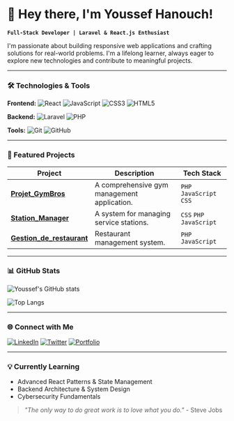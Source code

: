 # 👋 Hey there, I'm Youssef Hanouch!

**`Full-Stack Developer | Laravel & React.js Enthusiast`**

I'm passionate about building responsive web applications and crafting solutions for real-world problems. I'm a lifelong learner, always eager to explore new technologies and contribute to meaningful projects.

---

### 🛠️ Technologies & Tools

**Frontend:**
![React](https://img.shields.io/badge/React-20232A?style=for-the-badge&logo=react&logoColor=61DAFB)
![JavaScript](https://img.shields.io/badge/JavaScript-F7DF1E?style=for-the-badge&logo=javascript&logoColor=black)
![CSS3](https://img.shields.io/badge/CSS3-1572B6?style=for-the-badge&logo=css3&logoColor=white)
![HTML5](https://img.shields.io/badge/HTML5-E34F26?style=for-the-badge&logo=html5&logoColor=white)

**Backend:**
![Laravel](https://img.shields.io/badge/Laravel-FF2D20?style=for-the-badge&logo=laravel&logoColor=white)
![PHP](https://img.shields.io/badge/PHP-777BB4?style=for-the-badge&logo=php&logoColor=white)

**Tools:**
![Git](https://img.shields.io/badge/Git-F05032?style=for-the-badge&logo=git&logoColor=white)
![GitHub](https://img.shields.io/badge/GitHub-100000?style=for-the-badge&logo=github&logoColor=white)

---

### 📂 Featured Projects

| Project | Description | Tech Stack |
|---------|-------------|------------|
| **[Projet_GymBros](https://github.com/Youssef-Hanouch/Projet_GymBros)** | A comprehensive gym management application. | `PHP` `JavaScript` `CSS` |
| **[Station_Manager](https://github.com/Youssef-Hanouch/Station_Manager)** | A system for managing service stations. | `CSS` `PHP` `JavaScript` |
| **[Gestion_de_restaurant](https://github.com/Youssef-Hanouch/Gestion_de_restaurant)** | Restaurant management system. | `PHP` `JavaScript` |

---

### 📊 GitHub Stats

<!-- You can generate this using services like https://github.com/anuraghazra/github-readme-stats -->
![Youssef's GitHub stats](https://github-readme-stats.vercel.app/api?username=Youssef-Hanouch&show_icons=true&theme=radical)

![Top Langs](https://github-readme-stats.vercel.app/api/top-langs/?username=Youssef-Hanouch&layout=compact&theme=radical)

---

### 🌐 Connect with Me

[![LinkedIn](https://img.shields.io/badge/LinkedIn-0077B5?style=for-the-badge&logo=linkedin&logoColor=white)](https://www.linkedin.com/in/youssef-hanouch/)
[![Twitter](https://img.shields.io/badge/Twitter-1DA1F2?style=for-the-badge&logo=twitter&logoColor=white)](https://twitter.com/YoussefHanouch)
[![Portfolio](https://img.shields.io/badge/Portfolio-%23000000.svg?style=for-the-badge&logo=firefox&logoColor=#FF7139)](https://youssefhanouch.com)

---

### 💡 Currently Learning

- Advanced React Patterns & State Management
- Backend Architecture & System Design
- Cybersecurity Fundamentals

> *"The only way to do great work is to love what you do."* - Steve Jobs
